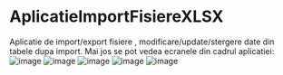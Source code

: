 # AplicatieImportFisiereXLSX
Aplicatie de import/export fisiere , modificare/update/stergere date din tabele dupa import.
Mai jos se pot vedea ecranele din cadrul aplicatiei:
![image](https://github.com/AndreiFlorescu07/AplicatieImportFisiereXLSX/assets/78689311/e169a85f-a855-4e2d-8211-da5bec2ce5b5)
![image](https://github.com/AndreiFlorescu07/AplicatieImportFisiereXLSX/assets/78689311/0176345a-c78c-499f-9262-866209e48346)
![image](https://github.com/AndreiFlorescu07/AplicatieImportFisiereXLSX/assets/78689311/ffa65263-8e0f-4ab3-9b04-0578a286ccf0)
![image](https://github.com/AndreiFlorescu07/AplicatieImportFisiereXLSX/assets/78689311/5a5fe823-a86b-48d9-9f8e-24c632581b43)
![image](https://github.com/AndreiFlorescu07/AplicatieImportFisiereXLSX/assets/78689311/04e1fffa-9abd-4608-9406-31f38a098e5b)


